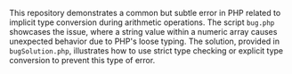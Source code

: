 This repository demonstrates a common but subtle error in PHP related to implicit type conversion during arithmetic operations. The script `bug.php` showcases the issue, where a string value within a numeric array causes unexpected behavior due to PHP's loose typing. The solution, provided in `bugSolution.php`, illustrates how to use strict type checking or explicit type conversion to prevent this type of error.